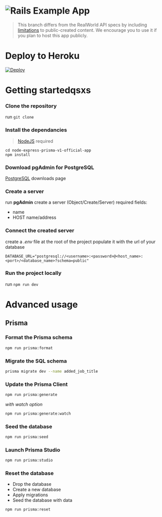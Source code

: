 # ![Rails Example App](media/realworld.png)

> This branch differs from the RealWorld API specs by including [limitations](https://gothinkster.github.io/realworld/docs/specs/frontend-specs/api#api-limitations) to public-created content.
> We encourage you to use it if you plan to host this app publicly.

# Deploy to Heroku

[![Deploy](https://www.herokucdn.com/deploy/button.svg)](https://heroku.com/deploy)

# Getting startedqsxs

### Clone the repository

run `git clone`

### Install the dependancies

> [NodeJS](https://nodejs.dev/) required

```
cd node-express-prisma-v1-official-app
npm install
```

### Download pgAdmin for PostgreSQL

[PostgreSQL](https://www.postgresql.org/download/) downloads page

### Create a server

run **pgAdmin**
create a server (Object/Create/Server)
required fields:

- name
- HOST name/address

### Connect the created server

create a _.env_ file at the root of the project
populate it with the url of your database

```
DATABASE_URL="postgresql://<username>:<password>@<host_name>:<port>/<database_name>?schema=public"
```

### Run the project locally

run `npm run dev`

# Advanced usage

## Prisma

### Format the Prisma schema

```bash
npm run prisma:format
```

### Migrate the SQL schema

```bash
prisma migrate dev --name added_job_title
```

### Update the Prisma Client

```bash
npm run prisma:generate
```

_with watch option_

```bash
npm run prisma:generate:watch
```

### Seed the database

```bash
npm run prisma:seed
```

### Launch Prisma Studio

```bash
npm run prisma:studio
```

### Reset the database

- Drop the database
- Create a new database
- Apply migrations
- Seed the database with data

```bash
npm run prisma:reset
```
